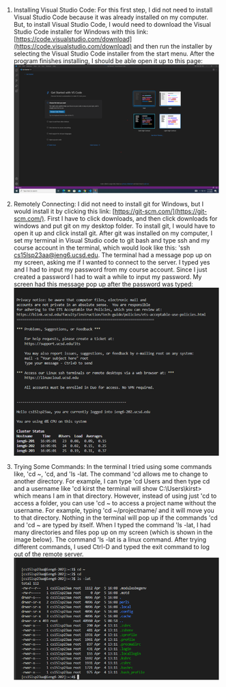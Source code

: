 1. Installing Visual Studio Code:
For this first step, I did not need to install Visual Studio Code because it was already installed on my computer. But, to install Visual Studio Code, I would need to download the Visual Studio Code installer for Windows with this link: [https://code.visualstudio.com/download](https://code.visualstudio.com/download) and then run the installer by selecting the Visual Studio Code installer from the start menu. After the program finishes installing, I should be able open it up to this page: 
![Image](VisCodeLab1.png)



2. Remotely Connecting:
I did not need to install git for Windows, but I would install it by clicking this link: [https://git-scm.com/](https://git-scm.com/). First I have to click downloads, and then click downloads for windows and put git on my desktop folder. To install git, I would have to open it up and click install git. After git was installed on my computer, I set my terminal in Visual Studio code to git bash and type ssh and my course account in the terminal, which would look like this: 'ssh cs15lsp23aa@ieng6.ucsd.edu. The terminal had a message pop up on my screen, asking me if I wanted to connect to the server. I typed yes and I had to input my password from my course account. Since I just created a password I had to wait a while to input my password. My screen had this message pop up after the password was typed:
![Image](CommandsLab1.png)



3. Trying Some Commands:
In the terminal I tried using some commands like, 'cd ~, 'cd, and 'ls -lat. The command 'cd allows me to change to another directory. For example, I can type 'cd Users and then type cd and a username like 'cd kirst the terminal will show C:\Users\kirst> which means I am in that directory. However, instead of using just 'cd to access a folder, you can use 'cd ~ to access a project name without the username. For example, typing 'cd ~/projectname/  and it will move you to that directory. Nothing in the terminal will pop up if the commands 'cd and 'cd ~ are typed by itself. When I typed the command 'ls -lat, I had many directories and files pop up on my screen (which is shown in the image below). The command 'ls -lat is a linux command. After trying different commands, I used Ctrl-D and typed the exit command to log out of the remote server.
![Image](RemoteConnectingLab1.png)
